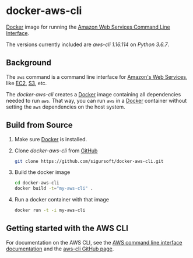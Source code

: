 docker-aws-cli
==============

[Docker](https://www.docker.com) image for running the [Amazon Web Services Command Line Interface](http://aws.amazon.com/cli/).

The versions currently included are *aws-cli 1.16.114* on *Python 3.6.7*.

Background
----------

The `aws` command is a command line interface for [Amazon's Web Services](http://aws.amazon.com),
like [EC2](http://aws.amazon.com/ec2), [S3](http://aws.amazon.com/s3/), etc.

The _docker-aws-cli_ creates a [Docker](https://www.docker.com) image containing all dependencies needed to run `aws`. That way, you can run `aws` in a [Docker](https://www.docker.com) container without setting the `aws` dependencies on the host system.

Build from Source
-----------------

1. Make sure [Docker](https://www.docker.com) is installed.
3. Clone _docker-aws-cli_ from [GitHub](https://github.com/sigursoft/docker-aws-cli)

   ```bash
   git clone https://github.com/sigursoft/docker-aws-cli.git
   ```
4. Build the docker image

   ```bash
   cd docker-aws-cli
   docker build -t="my-aws-cli" .
   ```

5. Run a docker container with that image

   ```bash
   docker run -t -i my-aws-cli
   ```

Getting started with the AWS CLI
--------------------------------

For documentation on the AWS CLI, see the [AWS command line interface documentation](http://aws.amazon.com/documentation/cli/) and the [aws-cli GitHub page](https://github.com/aws/aws-cli).
